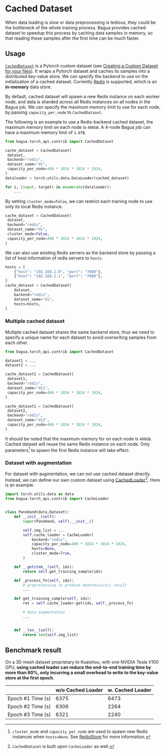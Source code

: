 # Cached Dataset

When data loading is slow or data preprocessing is tedious, they could be the bottleneck of the whole training process. Bagua provides cached dataset to speedup this process by caching data samples in memory, so that reading these samples after the first time can be much faster.

## Usage

[`CachedDataset`](https://bagua.readthedocs.io/en/latest/autoapi/bagua/torch_api/contrib/index.html#bagua.torch_api.contrib.CachedDataset) is
a Pytorch custom dataset (see [Creating a Custom Dataset for your files](https://pytorch.org/tutorials/beginner/basics/data_tutorial.html#creating-a-custom-dataset-for-your-files)).
It wraps a Pytorch dataset and caches its samples into a distributed key-value store. We can specify the backend to
use on the initialization of a cached dataset. Currently [Redis](https://redis.io/) is supported, which is an **in-memory** data store.

By default, cached dataset will spawn a new Redis instance on each worker node, and data is sharded across all
Redis instances on all nodes in the Bagua job. We can specify the maximum memory limit to use for each node, by passing
`capacity_per_node` to `CachedDataset`.

The following is an example to use a Redis-backend cached dataset, the maximum memory limit on each node is `400GB`. A
4-node Bagua job can have a maximum memory limit of `1.6TB`.

```python
from bagua.torch_api.contrib import CachedDataset

cache_dataset = CachedDataset(
 dataset,
 backend="redis",
 dataset_name="ds",
 capacity_per_node=400 * 1024 * 1024 * 1024,
)
dataloader = torch.utils.data.DataLoader(cached_dataset)

for i, (input, target) in enumerate(dataloader):
    ...
```

By setting `cluster_mode=False`, we can restrict each training node to use only its local Redis instance.

```python
cache_dataset = CachedDataset(
 dataset,
 backend="redis",
 dataset_name="ds",
 cluster_mode=False,
 capacity_per_node=400 * 1024 * 1024 * 1024,
)
```

We can also use existing Redis servers as the backend store by passing a list of host information of redis servers to `hosts`.

```python
hosts = [
    {"host": "192.168.1.0", "port": "7000"},
    {"host": "192.168.1.1", "port": "7000"},
]
cache_dataset = CachedDataset(
    dataset,
    backend="redis",
    dataset_name="ds",
    hosts=hosts,
)
```

### Multiple cached dataset

Multiple cached dataset shares the same backend store, thus we need to specify a unique name for each dataset to avoid
overwriting samples from each other.

```python
from bagua.torch_api.contrib import CachedDataset

dataset1 = ...
dataset2 = ...

cache_dataset1 = CachedDataset(
 dataset1,
 backend="redis",
 dataset_name="ds1",
 capacity_per_node=400 * 1024 * 1024 * 1024,
)

cache_dataset1 = CachedDataset(
 dataset2,
 backend="redis",
 dataset_name="ds2",
 capacity_per_node=400 * 1024 * 1024 * 1024,
)
```

It should be noted that the maximum memory for on each node is `400GB`. Cached dataset will reuse the same Redis instance
on each node. Only parameters[^1] to spawn the first Redis instance will take effect.

[^1]: `cluster_mode` and `capacity_per_node` are used to spawn new Redis instances when `hosts=None`. See [RedisStore](https://bagua.readthedocs.io/en/latest/autoapi/bagua/torch_api/contrib/utils/redis_store/index.html#bagua.torch_api.contrib.utils.redis_store.RedisStore)
for more information.

### Dataset with augmentation

For dataset with augmentation, we can not use cached dataset directly. Instead, we can define our own custom dataset
using [CachedLoader](https://bagua.readthedocs.io/en/latest/autoapi/bagua/torch_api/contrib/index.html#bagua.torch_api.contrib.CacheLoader)[^2].
Here is an example.

```python
import torch.utils.data as data
from bagua.torch_api.contrib import CacheLoader


class PanoHand(data.Dataset):
    def __init__(self):
        super(PanoHand, self).__init__()

        self.img_list = ...
        self.cache_loader = CacheLoader(
            backend="redis",
            capacity_per_node=400 * 1024 * 1024 * 1024,
            hosts=None,
            cluster_mode=True,
        )

    def __getitem__(self, idx):
        return self.get_training_sample(idx)

    def _process_fn(self, idx):
        # preprocessing to produce deterministic result
        ...

    def get_training_sample(self, idx):
        ret = self.cache_loader.get(idx, self._process_fn)

        # data augmentation
        ...


    def __len__(self):
        return len(self.img_list)

```

[^2]: `CachedDataset` is built upon `CacheLoader` as well.

## Benchmark result

On a 3D mesh dataset proprietary to Kuaishou, with one NVIDIA Tesla V100 GPU, **using cached loader can reduce the
end-to-end training time by more than 60%, only incurring a small overhead to write to the key-value store
at the first epoch**.

|                     | w/o Cached Loader   | w. Cached Loader    |
|---------------------|---------------------|---------------------|
| Epoch #1 Time (s)   |     6375            |     6473            |
| Epoch #2 Time (s)   |     6306            |     2264            |
| Epoch #3 Time (s)   |     6321            |     2240            |

